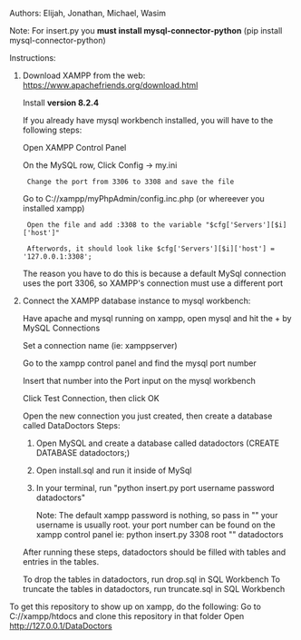 ﻿Authors: 
Elijah, Jonathan, Michael, Wasim

Note: For insert.py you **must install mysql-connector-python** (pip install mysql-connector-python)

Instructions:
1. Download XAMPP from the web: https://www.apachefriends.org/download.html

   Install **version 8.2.4**

   If you already have mysql workbench installed, you will have to the following steps:

   	Open XAMPP Control Panel

   	On the MySQL row, Click Config -> my.ini

   		Change the port from 3306 to 3308 and save the file

   	Go to C://xampp/myPhpAdmin/config.inc.php (or whereever you installed xampp)

   		Open the file and add :3308 to the variable "$cfg['Servers'][$i]['host']"

   		Afterwords, it should look like $cfg['Servers'][$i]['host'] = '127.0.0.1:3308';

   The reason you have to do this is because a default MySql connection uses the port 3306, so XAMPP's connection must use a different port

3. Connect the XAMPP database instance to mysql workbench:

   Have apache and mysql running on xampp, open mysql and hit the + by MySQL Connections

   Set a connection name (ie: xamppserver)

   Go to the xampp control panel and find the mysql port number

   Insert that number into the Port input on the mysql workbench

   Click Test Connection, then click OK

    Open the new connection you just created, then create a database called DataDoctors
    Steps:
	1. Open MySQL and create a database called datadoctors (CREATE DATABASE datadoctors;)
	2. Open install.sql and run it inside of MySql
	3. In your terminal, run "python insert.py port username password datadoctors"
		
  		Note: The default xampp password is nothing, so pass in ""
		      your username is usually root.
		      your port number can be found on the xampp control panel
                      ie: python insert.py 3308 root "" datadoctors

    After running these steps, datadoctors should be filled with tables and entries in the tables.

    To drop the tables in datadoctors, run drop.sql in SQL Workbench
    To truncate the tables in datadoctors, run truncate.sql in SQL Workbench

To get this repository to show up on xampp, do the following:
    Go to C://xampp/htdocs and clone this repository in that folder
    Open http://127.0.0.1/DataDoctors
    
